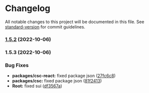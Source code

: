 # Changelog

All notable changes to this project will be documented in this file. See [standard-version](https://github.com/conventional-changelog/standard-version) for commit guidelines.

### [1.5.2](https://github.com/KagariSoft/csc/compare/v1.5.3...v1.5.2) (2022-10-06)

### 1.5.3 (2022-10-06)


### Bug Fixes

* **packages/csc-react:** fixed package json ([27fc6c8](https://github.com/KagariSoft/csc/commit/27fc6c875fb17f085b97237338e4dd14081bb153))
* **packages/csc:** fixed package json ([81f2413](https://github.com/KagariSoft/csc/commit/81f24138baef05c1a71efae7da6e90535782ac92))
* **Root:** fixed sui ([df3567a](https://github.com/KagariSoft/csc/commit/df3567a0414719db02138bc3ea6ece7d369b4d81))
